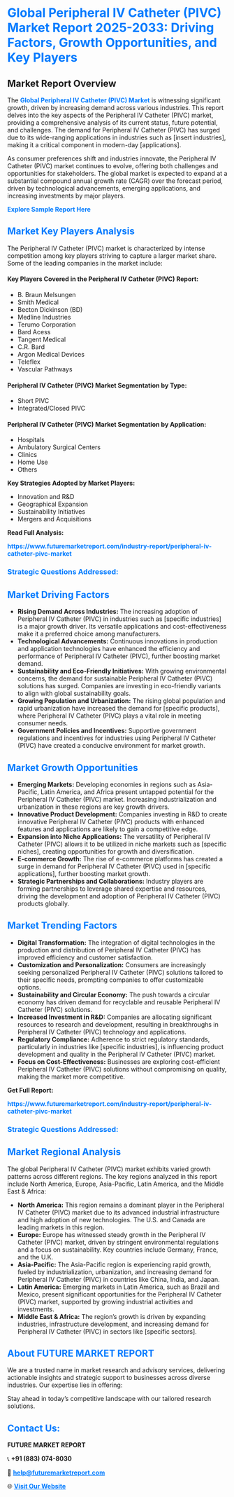 <h1 style="color: #007BFF;">Global Peripheral IV Catheter (PIVC) Market Report 2025-2033: Driving Factors, Growth Opportunities, and Key Players</h1>

<section id="overview">
<h2>Market Report Overview</h2>
<p>The <a href="https://www.futuremarketreport.com/industry-report/peripheral-iv-catheter-pivc-market" style="color: #007BFF; text-decoration: none;"><strong>Global Peripheral IV Catheter (PIVC) Market</strong></a> is witnessing significant growth, driven by increasing demand across various industries. This report delves into the key aspects of the Peripheral IV Catheter (PIVC) market, providing a comprehensive analysis of its current status, future potential, and challenges. The demand for Peripheral IV Catheter (PIVC) has surged due to its wide-ranging applications in industries such as [insert industries], making it a critical component in modern-day [applications].</p>
<p>As consumer preferences shift and industries innovate, the Peripheral IV Catheter (PIVC) market continues to evolve, offering both challenges and opportunities for stakeholders. The global market is expected to expand at a substantial compound annual growth rate (CAGR) over the forecast period, driven by technological advancements, emerging applications, and increasing investments by major players.</p>
</section>

<section id="overview">
<p><a href="https://www.futuremarketreport.com/request-sample/reportId=83754" style="color: #007BFF; text-decoration: none;"><strong>Explore Sample Report Here</strong></a></p>
</section>

<section id="key-players">
<h2 style="color: #007BFF;">Market Key Players Analysis</h2>
<p>The Peripheral IV Catheter (PIVC) market is characterized by intense competition among key players striving to capture a larger market share. Some of the leading companies in the market include:</p>
<h4>Key Players Covered in the Peripheral IV Catheter (PIVC) Report:</h4>
<ul><li>B. Braun Melsungen</li><li>Smith Medical</li><li>Becton Dickinson (BD)</li><li>Medline Industries</li><li>Terumo Corporation</li><li>Bard Acess</li><li>Tangent Medical</li><li>C.R. Bard</li><li>Argon Medical Devices</li><li>Teleflex</li><li>Vascular Pathways</li></ul>
<h4>Peripheral IV Catheter (PIVC) Market Segmentation by Type:</h4>
<ul><li>Short PIVC</li><li>Integrated/Closed PIVC</li></ul>

<h4>Peripheral IV Catheter (PIVC) Market Segmentation by Application:</h4>
<ul><li>Hospitals</li><li>Ambulatory Surgical Centers</li><li>Clinics</li><li>Home Use</li><li>Others</li></ul>
<p><strong>Key Strategies Adopted by Market Players:</strong></p>
<ul>
<li>Innovation and R&D</li>
<li>Geographical Expansion</li>
<li>Sustainability Initiatives</li>
<li>Mergers and Acquisitions</li>
</ul>
</section>

<section>
<p><strong>Read Full Analysis: </strong></p><a href="https://www.futuremarketreport.com/industry-report/peripheral-iv-catheter-pivc-market" style="color: #007BFF; text-decoration: none;"><strong>https://www.futuremarketreport.com/industry-report/peripheral-iv-catheter-pivc-market</strong></a>
<h3 style="color: #007BFF;">Strategic Questions Addressed:</h3>
</section>

<section id="driving-factors">
<h2 style="color: #007BFF;">Market Driving Factors</h2>
<ul>
<li><strong>Rising Demand Across Industries:</strong> The increasing adoption of Peripheral IV Catheter (PIVC) in industries such as [specific industries] is a major growth driver. Its versatile applications and cost-effectiveness make it a preferred choice among manufacturers.</li>
<li><strong>Technological Advancements:</strong> Continuous innovations in production and application technologies have enhanced the efficiency and performance of Peripheral IV Catheter (PIVC), further boosting market demand.</li>
<li><strong>Sustainability and Eco-Friendly Initiatives:</strong> With growing environmental concerns, the demand for sustainable Peripheral IV Catheter (PIVC) solutions has surged. Companies are investing in eco-friendly variants to align with global sustainability goals.</li>
<li><strong>Growing Population and Urbanization:</strong> The rising global population and rapid urbanization have increased the demand for [specific products], where Peripheral IV Catheter (PIVC) plays a vital role in meeting consumer needs.</li>
<li><strong>Government Policies and Incentives:</strong> Supportive government regulations and incentives for industries using Peripheral IV Catheter (PIVC) have created a conducive environment for market growth.</li>
</ul>
</section>

<section id="growth-opportunities">
<h2 style="color: #007BFF;">Market Growth Opportunities</h2>
<ul>
<li><strong>Emerging Markets:</strong> Developing economies in regions such as Asia-Pacific, Latin America, and Africa present untapped potential for the Peripheral IV Catheter (PIVC) market. Increasing industrialization and urbanization in these regions are key growth drivers.</li>
<li><strong>Innovative Product Development:</strong> Companies investing in R&D to create innovative Peripheral IV Catheter (PIVC) products with enhanced features and applications are likely to gain a competitive edge.</li>
<li><strong>Expansion into Niche Applications:</strong> The versatility of Peripheral IV Catheter (PIVC) allows it to be utilized in niche markets such as [specific niches], creating opportunities for growth and diversification.</li>
<li><strong>E-commerce Growth:</strong> The rise of e-commerce platforms has created a surge in demand for Peripheral IV Catheter (PIVC) used in [specific applications], further boosting market growth.</li>
<li><strong>Strategic Partnerships and Collaborations:</strong> Industry players are forming partnerships to leverage shared expertise and resources, driving the development and adoption of Peripheral IV Catheter (PIVC) products globally.</li>
</ul>
</section>

<section id="trending-factors">
<h2 style="color: #007BFF;">Market Trending Factors</h2>
<ul>
<li><strong>Digital Transformation:</strong> The integration of digital technologies in the production and distribution of Peripheral IV Catheter (PIVC) has improved efficiency and customer satisfaction.</li>
<li><strong>Customization and Personalization:</strong> Consumers are increasingly seeking personalized Peripheral IV Catheter (PIVC) solutions tailored to their specific needs, prompting companies to offer customizable options.</li>
<li><strong>Sustainability and Circular Economy:</strong> The push towards a circular economy has driven demand for recyclable and reusable Peripheral IV Catheter (PIVC) solutions.</li>
<li><strong>Increased Investment in R&D:</strong> Companies are allocating significant resources to research and development, resulting in breakthroughs in Peripheral IV Catheter (PIVC) technology and applications.</li>
<li><strong>Regulatory Compliance:</strong> Adherence to strict regulatory standards, particularly in industries like [specific industries], is influencing product development and quality in the Peripheral IV Catheter (PIVC) market.</li>
<li><strong>Focus on Cost-Effectiveness:</strong> Businesses are exploring cost-efficient Peripheral IV Catheter (PIVC) solutions without compromising on quality, making the market more competitive.</li>
</ul>
</section>

<section>
<p><strong>Get Full Report: </strong></p><a href="https://www.futuremarketreport.com/industry-report/peripheral-iv-catheter-pivc-market" style="color: #007BFF; text-decoration: none;"><strong>https://www.futuremarketreport.com/industry-report/peripheral-iv-catheter-pivc-market</strong></a>
<h3 style="color: #007BFF;">Strategic Questions Addressed:</h3>
</section>


<section id="regional-analysis">
<h2 style="color: #007BFF;">Market Regional Analysis</h2>
<p>The global Peripheral IV Catheter (PIVC) market exhibits varied growth patterns across different regions. The key regions analyzed in this report include North America, Europe, Asia-Pacific, Latin America, and the Middle East & Africa:</p>
<ul>
<li><strong>North America:</strong> This region remains a dominant player in the Peripheral IV Catheter (PIVC) market due to its advanced industrial infrastructure and high adoption of new technologies. The U.S. and Canada are leading markets in this region.</li>
<li><strong>Europe:</strong> Europe has witnessed steady growth in the Peripheral IV Catheter (PIVC) market, driven by stringent environmental regulations and a focus on sustainability. Key countries include Germany, France, and the U.K.</li>
<li><strong>Asia-Pacific:</strong> The Asia-Pacific region is experiencing rapid growth, fueled by industrialization, urbanization, and increasing demand for Peripheral IV Catheter (PIVC) in countries like China, India, and Japan.</li>
<li><strong>Latin America:</strong> Emerging markets in Latin America, such as Brazil and Mexico, present significant opportunities for the Peripheral IV Catheter (PIVC) market, supported by growing industrial activities and investments.</li>
<li><strong>Middle East & Africa:</strong> The region’s growth is driven by expanding industries, infrastructure development, and increasing demand for Peripheral IV Catheter (PIVC) in sectors like [specific sectors].</li>
</ul>
</section>

<footer>
<h2 style="color: #007BFF;">About FUTURE MARKET REPORT</h2>
<p>We are a trusted name in market research and advisory services, delivering actionable insights and strategic support to businesses across diverse industries. Our expertise lies in offering:</p>

<p>Stay ahead in today’s competitive landscape with our tailored research solutions.</p>

<h2 style="color: #007BFF;">Contact Us:</h2>
<p><strong>FUTURE MARKET REPORT</strong></p>
<p>📞 <strong>+91 (883) 074-8030</strong></p>
<p>📧 <strong><a href="mailto:help@futuremarketreport.com" style="color: #007BFF;">help@futuremarketreport.com</a></strong></p>
<p>🌐 <strong><a href="https://www.futuremarketreport.com/" style="color: #007BFF;">Visit Our Website</a></strong></p>
</footer>